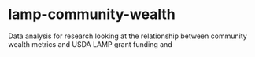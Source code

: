 # lamp-community-wealth
Data analysis for research looking at the relationship between community wealth metrics and USDA LAMP grant funding and 
